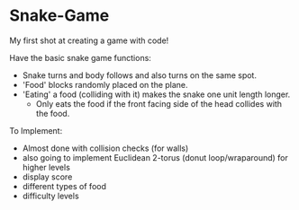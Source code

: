 # Snake-Game
My first shot at creating a game with code!

Have the basic snake game functions: 
- Snake turns and body follows and also turns on the same spot. 
- 'Food' blocks randomly placed on the plane.
- 'Eating' a food (colliding with it) makes the snake one unit length longer. 
  - Only eats the food if the front facing side of the head collides with the food.
  
To Implement:
- Almost done with collision checks (for walls)
- also going to implement Euclidean 2-torus (donut loop/wraparound) for higher levels
- display score
- different types of food
- difficulty levels
